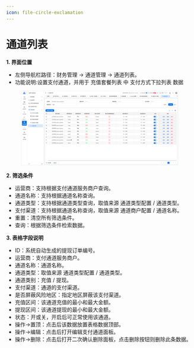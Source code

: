 ```yaml
---
icon: file-circle-exclamation
---
```


# 通道列表

**1. 界面位置**

* 左侧导航栏路径：财务管理 → 通道管理 → 通道列表。
* 功能说明:设置支付通道，并用于 充值套餐列表 中 支付方式下拉列表 数据

<figure><img src="../../.gitbook/assets/image (232).png" alt=""><figcaption></figcaption></figure>

**2. 筛选条件**

* 运营商：支持根据支付通道服务商户查询。
* 通道名称：支持根据通道名称查询。
* 通道类型：支持根据通道类型查询，取值来源 通道类型配置 / 通道类型。
* 支付渠道：支持根据通道名称查询，取值来源 通道商户配置 / 通道名称。
* 重置：清空所有筛选条件。
* 查询：根据筛选条件检索数据。

**3. 表格字段说明**

* ID：系统自动生成的提现订单编号。
* 运营商：支付通道服务商户。
* 通道名称：通道名称。
* 通道类型：取值来源 通道类型配置 / 通道类型。
* 通道类别：充值 / 提现。
* 支付渠道：通道的支付渠道。
* 是否屏蔽风险地区：指定地区屏蔽该支付渠道。
* 充值区间：该通道充值的最小和最大金额。
* 提现区间：该通道提现的最小和最大金额。
* 状态：开或关，开启后可正常使用该通道。
* 操作->置顶：点击后该数据放置表格数据顶部。
* 操作->编辑：点击后打开编辑支付通道面板。
* 操作->删除：点击后打开二次确认删除面板，点击删除按钮则删除此条数据。

